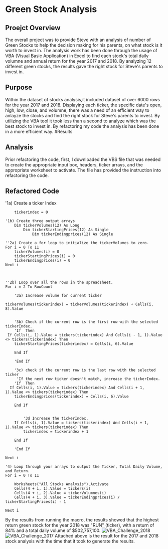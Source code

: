 # Green Stock Analysis
## Proejct Overview
The overall project was to provide Steve with an analysis of number of Green Stocks to help the decision making for his parents, on what stock is it worth to invest in. The analysis work has been done through the usage of VBA (Visual Basic Application) in Excel to find each stock's total daily volumne and annual return for the year 2017 and 2018. By analyzing 12 different green stocks, the results gave the right stock for Steve's parents to invest in.
## Purpose
Within the dataset of stocks analysis,it included dataset of over 6000 rows for the year 2017 and 2018. Displaying each ticker, the specific date's open, high, low, close, and volumne, there was a need of an efficient way to anlayze the stocks and find the right stock for Steve's parents to invest. By utilizing the VBA tool it took less than a second to analyze which was the best stock to invest in. By refactoring my code the analysis has been done in a more efficient way.
#Results
## Analysis
Prior refactoring the code, first, I downloaded the VBS file that was needed to create the appropriate input box, headers, ticker arrays, and the appropriate worksheet to activate. The file has provided the instruction into refactoring the code.
## Refactored Code
   '1a) Create a ticker Index
   
        tickerindex = 0
    
    '1b) Create three output arrays
        Dim tickerVolumes(12) As Long
            Dim tickerStartingPrices(12) As Single
                Dim tickerEndingprices(12) As Single
    
    ''2a) Create a for loop to initialize the tickerVolumes to zero.
    For i = 0 To 11
        tickerVolumes(i) = 0
        tickerStartingPrices(i) = 0
        tickerEndingprices(i) = 0
    Next i
    
    
        
    ''2b) Loop over all the rows in the spreadsheet.
    For i = 2 To RowCount
    
        '3a) Increase volume for current ticker
        
    tickerVolumes(tickerindex) = tickerVolumes(tickerindex) + Cells(i, 8).Value
    
        
        '3b) Check if the current row is the first row with the selected tickerIndex.
        'If  Then
     If Cells(i, 1).Value = tickers(tickerindex) And Cells(i - 1, 1).Value <> tickers(tickerindex) Then
        tickerStartingPrices(tickerindex) = Cells(i, 6).Value
        
        End If
            
        'End If
        
        '3c) check if the current row is the last row with the selected ticker
         'If the next row ticker doesn't match, increase the tickerIndex.
        'If  Then
      If Cells(i, 1).Value = tickers(tickerindex) And Cells(i + 1, 1).Value <> tickers(tickerindex) Then
        tickerEndingprices(tickerindex) = Cells(i, 6).Value
        
        End If
            

            '3d Increase the tickerIndex.
        If Cells(i, 1).Value = tickers(tickerindex) And Cells(i + 1, 1).Value <> tickers(tickerindex) Then
            tickerindex = tickerindex + 1
        
        End If
            
        'End If
    
    Next i
    
    '4) Loop through your arrays to output the Ticker, Total Daily Volume, and Return.
    For i = 0 To 11
        
        Worksheets("All Stocks Analysis").Activate
        Cells(4 + i, 1).Value = tickers(i)
        Cells(4 + i, 2).Value = tickerVolumnes(i)
        Cells(4 + i, 3).Value = tickerEndingprices(i) / tickerStartingPrices(i) - 1
             
    Next i
By the results from running the macro, the results showed that the highest return green stock for the year 2018 was "RUN" (ticker), with a return of 84% and a total daily volume of $502,757,100. 
 ![VBA_Challenge_2018](https://user-images.githubusercontent.com/108282027/178908901-2cff399a-09eb-4dc5-b95e-1a54b02895b7.png)
 ![VBA_Challenge_2017](https://user-images.githubusercontent.com/108282027/178908953-fc2e9491-29b8-4e44-94c8-c8bc72feaa56.png)
Attached above is the result for the 2017 and 2018 stock analysis with the time that it took to generate the results.

    

